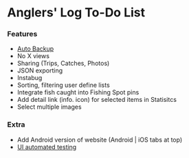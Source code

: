 Anglers' Log To-Do List
=======================

### Features
* [Auto Backup](http://developer.android.com/guide/topics/data/backup.html)
* No X views
* Sharing (Trips, Catches, Photos)
* JSON exporting
* Instabug
* Sorting, filtering user define lists
* Integrate fish caught into Fishing Spot pins
* Add detail link (info. icon) for selected items in Statisitcs
* Select multiple images

### Extra
* Add Android version of website (Android | iOS tabs at top)
* [UI automated testing](http://developer.android.com/training/testing/ui-testing/index.html)
	
